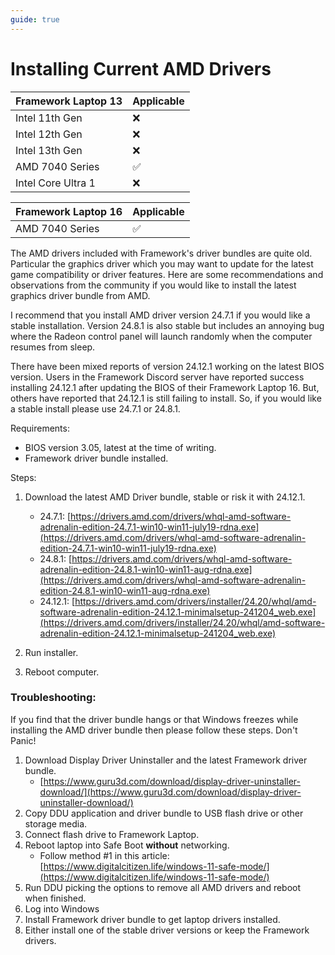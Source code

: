 ```yaml
---
guide: true
---
```

# Installing Current AMD Drivers

| Framework Laptop 13 | Applicable |
|---------------------|------------|
| Intel 11th Gen      | ❌          |
| Intel 12th Gen      | ❌          |
| Intel 13th Gen      | ❌          |
| AMD 7040 Series     | ✅          |
| Intel Core Ultra 1  | ❌          |

| Framework Laptop 16 | Applicable |
|---------------------|------------|
| AMD 7040 Series     | ✅          |

The AMD drivers included with Framework's driver bundles are quite old. Particular the graphics driver which you may want to update for the latest game compatibility or driver features. Here are some recommendations and observations from the community if you would like to install the latest graphics driver bundle from AMD.

I recommend that you install AMD driver version 24.7.1 if you would like a stable installation. Version 24.8.1 is also stable but includes an annoying bug where the Radeon control panel will launch randomly when the computer resumes from sleep.

There have been mixed reports of version 24.12.1 working on the latest BIOS version. Users in the Framework Discord server have reported success installing 24.12.1 after updating the BIOS of their Framework Laptop 16. But, others have reported that 24.12.1 is still failing to install. So, if you would like a stable install please use 24.7.1 or 24.8.1.

Requirements:

- BIOS version 3.05, latest at the time of writing.
- Framework driver bundle installed.

Steps:

1. Download the latest AMD Driver bundle, stable or risk it with 24.12.1.
    - 24.7.1: [https://drivers.amd.com/drivers/whql-amd-software-adrenalin-edition-24.7.1-win10-win11-july19-rdna.exe](https://drivers.amd.com/drivers/whql-amd-software-adrenalin-edition-24.7.1-win10-win11-july19-rdna.exe)
    - 24.8.1: [https://drivers.amd.com/drivers/whql-amd-software-adrenalin-edition-24.8.1-win10-win11-aug-rdna.exe](https://drivers.amd.com/drivers/whql-amd-software-adrenalin-edition-24.8.1-win10-win11-aug-rdna.exe)
    - 24.12.1: [https://drivers.amd.com/drivers/installer/24.20/whql/amd-software-adrenalin-edition-24.12.1-minimalsetup-241204_web.exe](https://drivers.amd.com/drivers/installer/24.20/whql/amd-software-adrenalin-edition-24.12.1-minimalsetup-241204_web.exe)

2. Run installer.
3. Reboot computer.

### Troubleshooting:

If you find that the driver bundle hangs or that Windows freezes while installing the AMD driver bundle then please follow these steps. Don't Panic!

1. Download Display Driver Uninstaller and the latest Framework driver bundle.
    - [https://www.guru3d.com/download/display-driver-uninstaller-download/](https://www.guru3d.com/download/display-driver-uninstaller-download/)
2. Copy DDU application and driver bundle to USB flash drive or other storage media.
3. Connect flash drive to Framework Laptop.
4. Reboot laptop into Safe Boot **without** networking.
    - Follow method #1 in this article: [https://www.digitalcitizen.life/windows-11-safe-mode/](https://www.digitalcitizen.life/windows-11-safe-mode/)
5. Run DDU picking the options to remove all AMD drivers and reboot when finished.
6. Log into Windows
7. Install Framework driver bundle to get laptop drivers installed.
8. Either install one of the stable driver versions or keep the Framework drivers.
